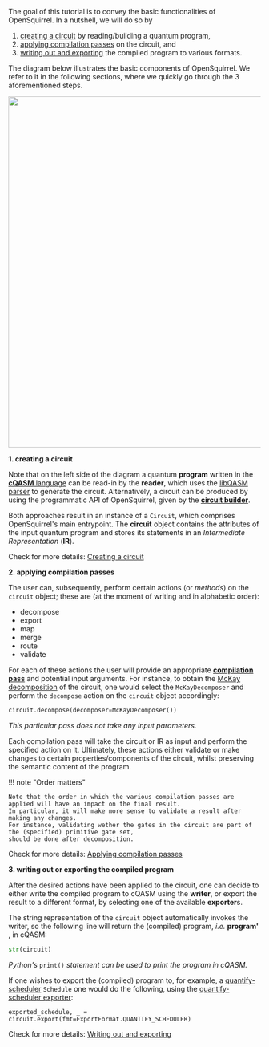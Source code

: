 The goal of this tutorial is to convey the basic functionalities of OpenSquirrel.
In a nutshell, we will do so by

1. [creating a circuit](creating-a-circuit.md) by reading/building a quantum program,
2. [applying compilation passes](applying-compilation-passes.md) on the circuit, and
3. [writing out and exporting](writing-out-and-exporting.md) the compiled program to various formats.

The diagram below illustrates the basic components of OpenSquirrel.
We refer to it in the following sections, where we quickly go through the 3 aforementioned steps.

<p align="center"> <img width="700" src="../../_static/overview_diagram.png"> </p>

**1. creating a circuit**

Note that on the left side of the diagram a quantum **program** written in the
[**cQASM** language](https://qutech-delft.github.io/cQASM-spec/latest/) can be read-in by the **reader**,
which uses the [libQASM parser](https://qutech-delft.github.io/libqasm/latest/) to generate the circuit.
Alternatively, a circuit can be produced by using the programmatic API of OpenSquirrel,
given by the [**circuit builder**](../circuit-builder/index.md).

Both approaches result in an instance of a `Circuit`, which comprises OpenSquirrel's main entrypoint.
The **circuit** object contains the attributes of the input quantum program
and stores its statements in an _Intermediate Representation_ (**IR**).

Check for more details: [Creating a circuit](creating-a-circuit.md)

**2. applying compilation passes**

The user can, subsequently, perform certain actions (or _methods_) on the `circuit` object;
these are (at the moment of writing and in alphabetic order):

- decompose
- export
- map
- merge
- route
- validate

For each of these actions the user will provide an appropriate [**compilation pass**](../compilation-passes/index.md)
and potential input arguments.
For instance, to obtain the
[McKay decomposition](../compilation-passes/types-of-passes/decomposition/mckay-decomposer.md) of the circuit,
one would select the `McKayDecomposer` and perform the `decompose`
action on the `circuit` object accordingly:

```python
circuit.decompose(decomposer=McKayDecomposer())
```

_This particular pass does not take any input parameters._

Each compilation pass will take the circuit or IR as input and perform the specified action on it.
Ultimately, these actions either validate or make changes to certain properties/components of the circuit,
whilst preserving the semantic content of the program.

!!! note "Order matters"

    Note that the order in which the various compilation passes are applied will have an impact on the final result.
    In particular, it will make more sense to validate a result after making any changes.
    For instance, validating wether the gates in the circuit are part of the (specified) primitive gate set,
    should be done after decomposition.

Check for more details: [Applying compilation passes](applying-compilation-passes.md)

**3. writing out or exporting the compiled program**

After the desired actions have been applied to the circuit,
one can decide to either write the compiled program to cQASM using the **writer**,
or export the result to a different format, by selecting one of the available **exporter**s.

The string representation of the `circuit` object automatically invokes the writer,
so the following line will return the (compiled) program, _i.e._ **program'** , in cQASM:

```python
str(circuit)
```
_Python's_ `print()` _statement can be used to print the program in cQASM._

If one wishes to export the (compiled) program to, for example,
a [quantify-scheduler](https://quantify-os.org/docs/quantify-scheduler/v0.24.0/) `Schedule` one would do the following,
using the [quantify-scheduler exporter](../compilation-passes/types-of-passes/exporting/quantify-scheduler-exporter.md):

```
exported_schedule, _ = circuit.export(fmt=ExportFormat.QUANTIFY_SCHEDULER)
```

Check for more details: [Writing out and exporting](writing-out-and-exporting.md)
